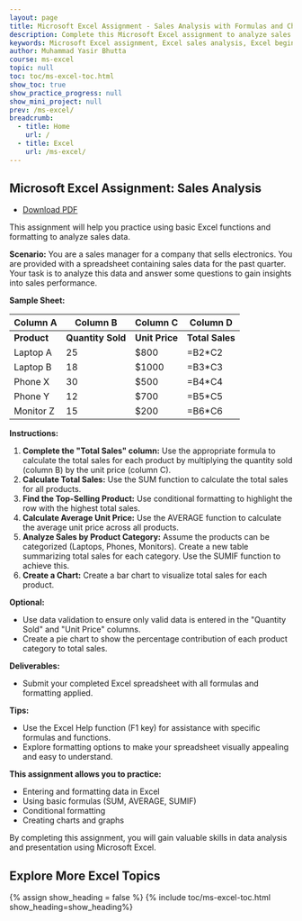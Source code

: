 ```yaml
---
layout: page
title: Microsoft Excel Assignment - Sales Analysis with Formulas and Charts  
description: Complete this Microsoft Excel assignment to analyze sales data. Learn to use formulas like SUM, AVERAGE, and SUMIF, apply conditional formatting, and create charts for data visualization. Perfect for beginners to enhance their Excel skills in data analysis and presentation.  
keywords: Microsoft Excel assignment, Excel sales analysis, Excel beginner assignment, Excel SUM function, Excel AVERAGE function, Excel SUMIF function, Excel conditional formatting, Excel charts, Excel data visualization, Excel practice assignment
author: Muhammad Yasir Bhutta
course: ms-excel
topic: null
toc: toc/ms-excel-toc.html
show_toc: true
show_practice_progress: null
show_mini_project: null
prev: /ms-excel/
breadcrumb:
  - title: Home
    url: /
  - title: Excel
    url: /ms-excel/
---
```


## Microsoft Excel Assignment: Sales Analysis

- [Download PDF](assign6.pdf)  

This assignment will help you practice using basic Excel functions and formatting to analyze sales data.

**Scenario:** You are a sales manager for a company that sells electronics. You are provided with a spreadsheet containing sales data for the past quarter. Your task is to analyze this data and answer some questions to gain insights into sales performance.

**Sample Sheet:**

| **Column A** | **Column B** | **Column C** | **Column D** |
|---|---|---|---|
| **Product** | **Quantity Sold** | **Unit Price** | **Total Sales** |
| Laptop A | 25 | $800 |  =B2*C2  | 
| Laptop B | 18 | $1000 |  =B3*C3  |
| Phone X | 30 | $500 |  =B4*C4  |
| Phone Y | 12 | $700 |  =B5*C5  |
| Monitor Z | 15 | $200 |  =B6*C6  |

**Instructions:**

1. **Complete the "Total Sales" column:** Use the appropriate formula to calculate the total sales for each product by multiplying the quantity sold (column B) by the unit price (column C).
2. **Calculate Total Sales:** Use the SUM function to calculate the total sales for all products. 
3. **Find the Top-Selling Product:** Use conditional formatting to highlight the row with the highest total sales. 
4. **Calculate Average Unit Price:** Use the AVERAGE function to calculate the average unit price across all products.
5. **Analyze Sales by Product Category:** Assume the products can be categorized (Laptops, Phones, Monitors). Create a new table summarizing total sales for each category. Use the SUMIF function to achieve this. 
6. **Create a Chart:**  Create a bar chart to visualize total sales for each product.

**Optional:**

* Use data validation to ensure only valid data is entered in the "Quantity Sold" and "Unit Price" columns.
* Create a pie chart to show the percentage contribution of each product category to total sales.

**Deliverables:**

* Submit your completed Excel spreadsheet with all formulas and formatting applied.

**Tips:**

* Use the Excel Help function (F1 key) for assistance with specific formulas and functions.
* Explore formatting options to make your spreadsheet visually appealing and easy to understand.

**This assignment allows you to practice:**

* Entering and formatting data in Excel
* Using basic formulas (SUM, AVERAGE, SUMIF)
* Conditional formatting
* Creating charts and graphs

By completing this assignment, you will gain valuable skills in data analysis and presentation using Microsoft Excel.

## Explore More Excel Topics

{% assign show_heading = false %}
{% include toc/ms-excel-toc.html show_heading=show_heading%}

<script async src="https://pagead2.googlesyndication.com/pagead/js/adsbygoogle.js?client=ca-pub-1602443888929206"
     crossorigin="anonymous"></script>
<ins class="adsbygoogle"
     style="display:block"
     data-ad-format="autorelaxed"
     data-ad-client="ca-pub-1602443888929206"
     data-ad-slot="7879511511"></ins>
<script>
     (adsbygoogle = window.adsbygoogle || []).push({});
</script>